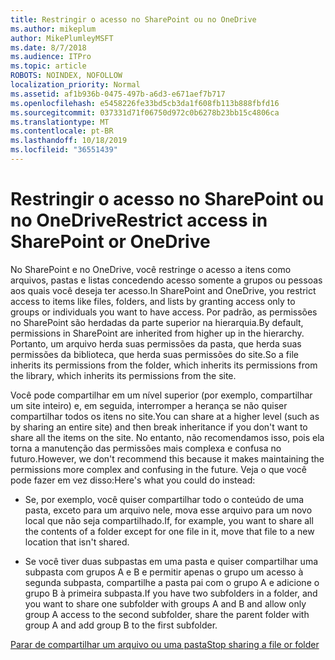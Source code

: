 ```yaml
---
title: Restringir o acesso no SharePoint ou no OneDrive
ms.author: mikeplum
author: MikePlumleyMSFT
ms.date: 8/7/2018
ms.audience: ITPro
ms.topic: article
ROBOTS: NOINDEX, NOFOLLOW
localization_priority: Normal
ms.assetid: af1b936b-0475-497b-a6d3-e671aef7b717
ms.openlocfilehash: e5458226fe33bd5cb3da1f608fb113b888fbfd16
ms.sourcegitcommit: 037331d71f06750d972c0b6278b23bb15c4806ca
ms.translationtype: MT
ms.contentlocale: pt-BR
ms.lasthandoff: 10/18/2019
ms.locfileid: "36551439"
---
```

# <a name="restrict-access-in-sharepoint-or-onedrive"></a><span data-ttu-id="16df9-102">Restringir o acesso no SharePoint ou no OneDrive</span><span class="sxs-lookup"><span data-stu-id="16df9-102">Restrict access in SharePoint or OneDrive</span></span>

<span data-ttu-id="16df9-103">No SharePoint e no OneDrive, você restringe o acesso a itens como arquivos, pastas e listas concedendo acesso somente a grupos ou pessoas aos quais você deseja ter acesso.</span><span class="sxs-lookup"><span data-stu-id="16df9-103">In SharePoint and OneDrive, you restrict access to items like files, folders, and lists by granting access only to groups or individuals you want to have access.</span></span> <span data-ttu-id="16df9-104">Por padrão, as permissões no SharePoint são herdadas da parte superior na hierarquia.</span><span class="sxs-lookup"><span data-stu-id="16df9-104">By default, permissions in SharePoint are inherited from higher up in the hierarchy.</span></span> <span data-ttu-id="16df9-105">Portanto, um arquivo herda suas permissões da pasta, que herda suas permissões da biblioteca, que herda suas permissões do site.</span><span class="sxs-lookup"><span data-stu-id="16df9-105">So a file inherits its permissions from the folder, which inherits its permissions from the library, which inherits its permissions from the site.</span></span>
  
<span data-ttu-id="16df9-106">Você pode compartilhar em um nível superior (por exemplo, compartilhar um site inteiro) e, em seguida, interromper a herança se não quiser compartilhar todos os itens no site.</span><span class="sxs-lookup"><span data-stu-id="16df9-106">You can share at a higher level (such as by sharing an entire site) and then break inheritance if you don't want to share all the items on the site.</span></span> <span data-ttu-id="16df9-107">No entanto, não recomendamos isso, pois ela torna a manutenção das permissões mais complexa e confusa no futuro.</span><span class="sxs-lookup"><span data-stu-id="16df9-107">However, we don't recommend this because it makes maintaining the permissions more complex and confusing in the future.</span></span> <span data-ttu-id="16df9-108">Veja o que você pode fazer em vez disso:</span><span class="sxs-lookup"><span data-stu-id="16df9-108">Here's what you could do instead:</span></span>
  
- <span data-ttu-id="16df9-109">Se, por exemplo, você quiser compartilhar todo o conteúdo de uma pasta, exceto para um arquivo nele, mova esse arquivo para um novo local que não seja compartilhado.</span><span class="sxs-lookup"><span data-stu-id="16df9-109">If, for example, you want to share all the contents of a folder except for one file in it, move that file to a new location that isn't shared.</span></span>
    
- <span data-ttu-id="16df9-110">Se você tiver duas subpastas em uma pasta e quiser compartilhar uma subpasta com grupos A e B e permitir apenas o grupo um acesso à segunda subpasta, compartilhe a pasta pai com o grupo A e adicione o grupo B à primeira subpasta.</span><span class="sxs-lookup"><span data-stu-id="16df9-110">If you have two subfolders in a folder, and you want to share one subfolder with groups A and B and allow only group A access to the second subfolder, share the parent folder with group A and add group B to the first subfolder.</span></span>
    
[<span data-ttu-id="16df9-111">Parar de compartilhar um arquivo ou uma pasta</span><span class="sxs-lookup"><span data-stu-id="16df9-111">Stop sharing a file or folder </span></span>](https://go.microsoft.com/fwlink/?linkid=2008861)
  

